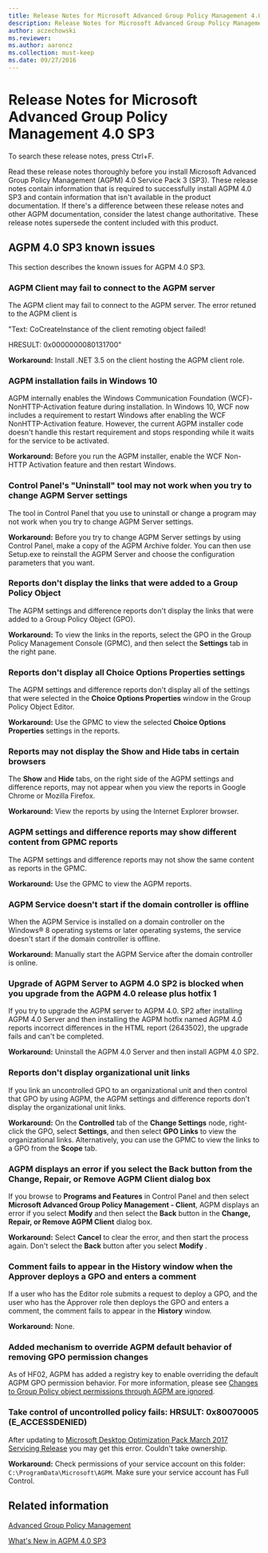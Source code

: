```yaml
---
title: Release Notes for Microsoft Advanced Group Policy Management 4.0 SP3
description: Release Notes for Microsoft Advanced Group Policy Management 4.0 SP3
author: aczechowski
ms.reviewer:
ms.author: aaroncz
ms.collection: must-keep
ms.date: 09/27/2016
---
```



# Release Notes for Microsoft Advanced Group Policy Management 4.0 SP3


To search these release notes, press Ctrl+F.

Read these release notes thoroughly before you install Microsoft Advanced Group Policy Management (AGPM) 4.0 Service Pack 3 (SP3). These release notes contain information that is required to successfully install AGPM 4.0 SP3 and contain information that isn't available in the product documentation. If there's a difference between these release notes and other AGPM documentation, consider the latest change authoritative. These release notes supersede the content included with this product.

## AGPM 4.0 SP3 known issues


This section describes the known issues for AGPM 4.0 SP3.

### AGPM Client may fail to connect to the AGPM server

The AGPM client may fail to connect to the AGPM server. The error retuned to the AGPM client is

"Text: CoCreateInstance of the client remoting object failed!

HRESULT: 0x0000000080131700"

**Workaround:** Install .NET 3.5 on the client hosting the AGPM client role.

### AGPM installation fails in Windows 10

AGPM internally enables the Windows Communication Foundation (WCF)-NonHTTP-Activation feature during installation. In Windows 10, WCF now includes a requirement to restart Windows after enabling the WCF NonHTTP-Activation feature. However, the current AGPM installer code doesn't handle this restart requirement and stops responding while it waits for the service to be activated.

**Workaround:** Before you run the AGPM installer, enable the WCF Non-HTTP Activation feature and then restart Windows.

### <a href="" id="control-panel-s--uninstall--tool-may-not-work-when-you-try-to-change-agpm-server-settings"></a>Control Panel's "Uninstall" tool may not work when you try to change AGPM Server settings

The tool in Control Panel that you use to uninstall or change a program may not work when you try to change AGPM Server settings.

**Workaround:** Before you try to change AGPM Server settings by using Control Panel, make a copy of the AGPM Archive folder. You can then use Setup.exe to reinstall the AGPM Server and choose the configuration parameters that you want.

### Reports don't display the links that were added to a Group Policy Object

The AGPM settings and difference reports don't display the links that were added to a Group Policy Object (GPO).

**Workaround:** To view the links in the reports, select the GPO in the Group Policy Management Console (GPMC), and then select the **Settings** tab in the right pane.

### Reports don't display all Choice Options Properties settings

The AGPM settings and difference reports don't display all of the settings that were selected in the **Choice Options Properties** window in the Group Policy Object Editor.

**Workaround:** Use the GPMC to view the selected **Choice Options Properties** settings in the reports.

### Reports may not display the Show and Hide tabs in certain browsers

The **Show** and **Hide** tabs, on the right side of the AGPM settings and difference reports, may not appear when you view the reports in Google Chrome or Mozilla Firefox.

**Workaround:** View the reports by using the Internet Explorer browser.

### AGPM settings and difference reports may show different content from GPMC reports

The AGPM settings and difference reports may not show the same content as reports in the GPMC.

**Workaround:** Use the GPMC to view the AGPM reports.

### AGPM Service doesn't start if the domain controller is offline

When the AGPM Service is installed on a domain controller on the Windows® 8 operating systems or later operating systems, the service doesn't start if the domain controller is offline.

**Workaround:** Manually start the AGPM Service after the domain controller is online.

### Upgrade of AGPM Server to AGPM 4.0 SP2 is blocked when you upgrade from the AGPM 4.0 release plus hotfix 1

If you try to upgrade the AGPM server to AGPM 4.0. SP2 after installing AGPM 4.0 Server and then installing the AGPM hotfix named AGPM 4.0 reports incorrect differences in the HTML report (2643502), the upgrade fails and can't be completed.

**Workaround:** Uninstall the AGPM 4.0 Server and then install AGPM 4.0 SP2.

### Reports don't display organizational unit links

If you link an uncontrolled GPO to an organizational unit and then control that GPO by using AGPM, the AGPM settings and difference reports don't display the organizational unit links.

**Workaround:** On the **Controlled** tab of the **Change Settings** node, right-click the GPO, select **Settings**, and then select **GPO Links** to view the organizational links. Alternatively, you can use the GPMC to view the links to a GPO from the **Scope** tab.

### AGPM displays an error if you select the Back button from the Change, Repair, or Remove AGPM Client dialog box

If you browse to **Programs and Features** in Control Panel and then select **Microsoft Advanced Group Policy Management - Client**, AGPM displays an error if you select **Modify** and then select the **Back** button in the **Change, Repair, or Remove AGPM Client** dialog box.

**Workaround:** Select **Cancel** to clear the error, and then start the process again. Don't select the **Back** button after you select **Modify** .

### Comment fails to appear in the History window when the Approver deploys a GPO and enters a comment

If a user who has the Editor role submits a request to deploy a GPO, and the user who has the Approver role then deploys the GPO and enters a comment, the comment fails to appear in the **History** window.

**Workaround:** None.

### Added mechanism to override AGPM default behavior of removing GPO permission changes

As of HF02, AGPM has added a registry key to enable overriding the default AGPM GPO permission behavior. For more information, please see [Changes to Group Policy object permissions through AGPM are ignored](/troubleshoot/windows-server/group-policy/changes-to-gpo-permissions-ignored).

### Take control of uncontrolled policy fails:  HRSULT: 0x80070005 (E_ACCESSDENIED)

After updating to [Microsoft Desktop Optimization Pack March 2017 Servicing Release](https://support.microsoft.com/topic/march-2017-servicing-release-for-microsoft-desktop-optimization-pack-f1c4a8d5-4af5-37f6-cb23-24fb934f416b) you may get this error. Couldn't take ownership.

**Workaround:** Check permissions of your service account on this folder: `C:\ProgramData\Microsoft\AGPM`. Make sure your service account has Full Control.

## Related information


[Advanced Group Policy Management](index.md)

[What's New in AGPM 4.0 SP3](whats-new-in-agpm-40-sp3.md)

